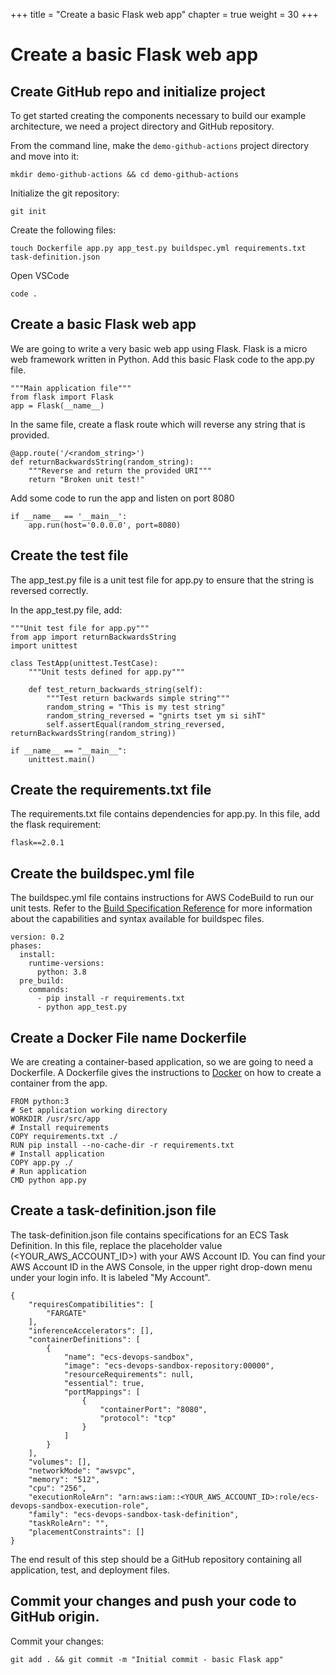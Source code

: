 +++
title = "Create a basic Flask web app"
chapter = true
weight = 30
+++

# Create a basic Flask web app

## Create GitHub repo and initialize project

To get started creating the components necessary to build our example architecture, we need a project directory and GitHub repository.

From the command line, make the `demo-github-actions` project directory and move into it:

```
mkdir demo-github-actions && cd demo-github-actions
```

Initialize the git repository:

```
git init
```

Create the following files:

```
touch Dockerfile app.py app_test.py buildspec.yml requirements.txt task-definition.json
```

Open VSCode

```
code .
```

## Create a basic Flask web app

We are going to write a very basic web app using Flask. Flask is a micro web framework written in Python. Add this basic Flask code to the app.py file. 

```
"""Main application file"""
from flask import Flask
app = Flask(__name__)
```

In the same file, create a flask route which will reverse any string that is provided.

```
@app.route('/<random_string>')
def returnBackwardsString(random_string):
    """Reverse and return the provided URI"""
    return "Broken unit test!"
```

Add some code to run the app and listen on port 8080

```
if __name__ == '__main__':
    app.run(host='0.0.0.0', port=8080)
```
## Create the test file

The app_test.py file is a unit test file for app.py to ensure that the string is reversed correctly.

In the app_test.py file, add:

```
"""Unit test file for app.py"""
from app import returnBackwardsString
import unittest

class TestApp(unittest.TestCase):
    """Unit tests defined for app.py"""

    def test_return_backwards_string(self):
        """Test return backwards simple string"""
        random_string = "This is my test string"
        random_string_reversed = "gnirts tset ym si sihT"
        self.assertEqual(random_string_reversed, returnBackwardsString(random_string))

if __name__ == "__main__":
    unittest.main()
```

## Create the requirements.txt file

The requirements.txt file contains dependencies for app.py. In this file, add the flask requirement:

```
flask==2.0.1
```

## Create the buildspec.yml file


The buildspec.yml file contains instructions for AWS CodeBuild to run our unit tests. Refer to the [Build Specification Reference](https://docs.aws.amazon.com/codebuild/latest/userguide/build-spec-ref.html) for more information about the capabilities and syntax available for buildspec files.

```
version: 0.2
phases:
  install:
    runtime-versions:
      python: 3.8
  pre_build:
    commands:
      - pip install -r requirements.txt
      - python app_test.py
```

## Create a Docker File name Dockerfile

We are creating a container-based application, so we are going to need a Dockerfile. A Dockerfile gives the instructions to [Docker](https://www.docker.com/) on how to create a container from the app.

```
FROM python:3
# Set application working directory
WORKDIR /usr/src/app
# Install requirements
COPY requirements.txt ./
RUN pip install --no-cache-dir -r requirements.txt
# Install application
COPY app.py ./
# Run application
CMD python app.py
```

## Create a task-definition.json file

The task-definition.json file contains specifications for an ECS Task Definition. In this file, replace the placeholder value (<YOUR_AWS_ACCOUNT_ID>) with your AWS Account ID. You can find your AWS Account ID in the AWS Console, in the upper right drop-down menu under your login info. It is labeled "My Account".

```
{
    "requiresCompatibilities": [
        "FARGATE"
    ],
    "inferenceAccelerators": [],
    "containerDefinitions": [
        {
            "name": "ecs-devops-sandbox",
            "image": "ecs-devops-sandbox-repository:00000",
            "resourceRequirements": null,
            "essential": true,
            "portMappings": [
                {
                    "containerPort": "8080",
                    "protocol": "tcp"
                }             
            ]
        }
    ],
    "volumes": [],
    "networkMode": "awsvpc",
    "memory": "512",
    "cpu": "256",
    "executionRoleArn": "arn:aws:iam::<YOUR_AWS_ACCOUNT_ID>:role/ecs-devops-sandbox-execution-role",
    "family": "ecs-devops-sandbox-task-definition",
    "taskRoleArn": "",
    "placementConstraints": []
}
```

The end result of this step should be a GitHub repository containing all application, test, and deployment files.

## Commit your changes and push your code to GitHub origin.

Commit your changes:

```
git add . && git commit -m "Initial commit - basic Flask app"
```